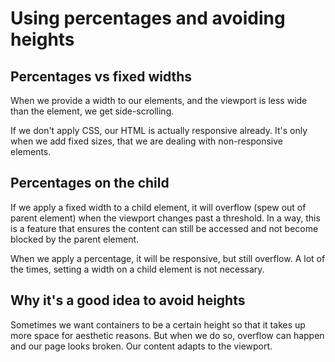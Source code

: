 # Using percentages and avoiding heights

## Percentages vs fixed widths

When we provide a width to our elements, and the viewport is less wide than the element, we get side-scrolling.

If we don't apply CSS, our HTML is actually responsive already. It's only when we add fixed sizes, that we are dealing with non-responsive elements.

## Percentages on the child

If we apply a fixed width to a child element, it will overflow (spew out of parent element) when the viewport changes past a threshold. In a way, this is a feature that ensures the content can still be accessed and not become blocked by the parent element.

When we apply a percentage, it will be responsive, but still overflow. A lot of the times, setting a width on a child element is not necessary.

## Why it's a good idea to avoid heights

Sometimes we want containers to be a certain height so that it takes up more space for aesthetic reasons. But when we do so, overflow can happen and our page looks broken. Our content adapts to the viewport.